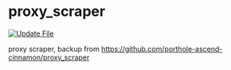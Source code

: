 # proxy_scraper 

[![Update File](https://github.com/2340958/proxy_scraper/actions/workflows/update-proxies.yml/badge.svg)](https://github.com/2340958/proxy_scraper/actions/workflows/update-proxies.yml)

proxy scraper, backup from https://github.com/porthole-ascend-cinnamon/proxy_scraper
